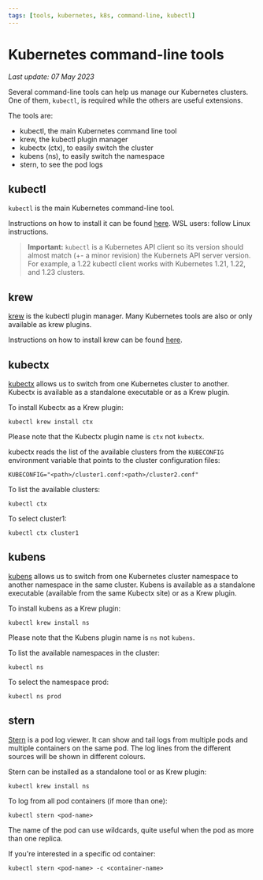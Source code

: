```yaml
---
tags: [tools, kubernetes, k8s, command-line, kubectl]
---
```


# Kubernetes command-line tools

*Last update: 07 May 2023*

Several command-line tools can help us manage our Kubernetes clusters. One of them, `kubectl`, is required while the others are useful extensions.

The tools are:

* kubectl, the main Kubernetes command line tool
* krew, the kubectl plugin manager
* kubectx (ctx), to easily switch the cluster
* kubens (ns), to easily switch the namespace
* stern, to see the pod logs

## kubectl

`kubectl` is the main Kubernetes command-line tool. 

Instructions on how to install it can be found [here](https://kubernetes.io/docs/tasks/tools/). WSL users: follow Linux instructions.

> **Important:** `kubectl` is a Kubernetes API client so its version should almost match (+- a minor revision) the Kubernets API server version. For example, a 1.22 kubectl client works with Kubernetes 1.21, 1.22, and 1.23 clusters.


## krew

[krew](https://krew.sigs.k8s.io) is the kubectl plugin manager. Many Kubernetes tools are also or only available as krew plugins.

Instructions on how to install krew can be found [here](https://krew.sigs.k8s.io/docs/user-guide/setup/install/).


## kubectx

[kubectx](https://github.com/ahmetb/kubectx) allows us to switch from one Kubernetes cluster to another. Kubectx is available as a standalone executable or as a Krew plugin.

To install Kubectx as a Krew plugin:

    kubectl krew install ctx

Please note that the Kubectx plugin name is `ctx` not `kubectx`.

kubectx reads the list of the available clusters from the `KUBECONFIG` environment variable that points to the cluster configuration files:

    KUBECONFIG="<path>/cluster1.conf:<path>/cluster2.conf" 

To list the available clusters:

    kubectl ctx

To select cluster1:

    kubectl ctx cluster1

## kubens

[kubens](https://github.com/ahmetb/kubectx) allows us to switch from one Kubernetes cluster namespace to another namespace in the same cluster. Kubens is available as a standalone executable (available from the same Kubectx site) or as a Krew plugin.

To install kubens as a Krew plugin:

    kubectl krew install ns

Please note that the Kubens plugin name is `ns` not `kubens`.

To list the available namespaces in the cluster:

    kubectl ns

To select the namespace prod:

    kubectl ns prod

## stern

[Stern](https://github.com/stern/stern) is a pod log viewer. It can show and tail logs from multiple pods and multiple containers on the same pod. The log lines from the different sources will be shown in different colours.

Stern can be installed as a standalone tool or as Krew plugin:

    kubectl krew install ns

To log from all pod containers (if more than one):

    kubectl stern <pod-name>

The name of the pod can use wildcards, quite useful when the pod as more than one replica.

If you're interested in a specific od container:

    kubectl stern <pod-name> -c <container-name>

